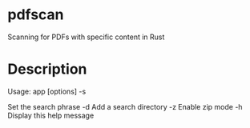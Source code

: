 # pdfscan
Scanning for PDFs with specific content in Rust

# Description
Usage: app [options]
-s <search phrase>   Set the search phrase
-d <directory>       Add a search directory
-z                   Enable zip mode
-h                   Display this help message